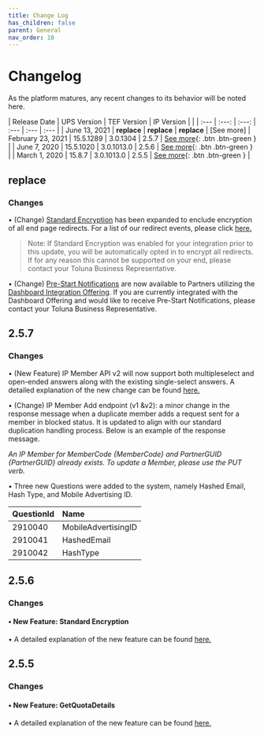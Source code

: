 ```yaml
---
title: Change Log
has_children: false
parent: General
nav_order: 10
---
```


# Changelog
As the platform matures, any recent changes to its behavior will be noted here. 

| Release Date | UPS Version | TEF Version | IP Version |    |
| :--- | :---: | :---: | :--- | :--- | :--- |
| June 13, 2021 | **replace** | **replace** | **replace** | [See more]
| February 23, 2021 | 15.5.1289 | 3.0.1304 |  2.5.7  | [See more](/general/changelog.html#257){: .btn .btn-green } |
| June 7, 2020 | 15.5.1020 | 3.0.1013.0 |  2.5.6 | [See more](/general/changelog.html#256){: .btn .btn-green } |
| March 1, 2020 | 15.8.7 | 3.0.1013.0 |  2.5.5 | [See more](/general/changelog.html#255){: .btn .btn-green } |


## **replace**
### Changes

• (Change) [Standard Encryption](\memberrouting\encryption.html) has been expanded to enclude encryption of all end page redirects. For a list of our redirect events, please click [here.](\memberrouting\endpages.html)
> Note: If Standard Encryption was enabled for your integration prior to this update, you will be automatically opted in to encrypt all redirects. If for any reason this cannot be supported on your end, please contact your Toluna Business Representative.

• (Change) [Pre-Start Notifications](\notifications\prestart.html) are now available to Partners utilizing the [Dashboard Integration Offering](\dashboard\index.html). If you are currently integrated with the Dashboard Offering and would like to receive Pre-Start Notifications, please contact your Toluna Business Representative.
 

## 2.5.7
### Changes


• (New Feature) IP Member API v2 will now support both multipleselect and open-ended answers along with the existing single-select answers. A detailed explanation of the new change can be found [here.](/membermanagement/v2/add.html)

• (Change) IP Member Add endpoint (v1 &v2): a minor change in the response message when a duplicate member adds a request sent for a member in blocked status. It is updated to align with our standard duplication handling process. Below is an example of the response message.

_An IP Member for MemberCode {MemberCode} and PartnerGUID {PartnerGUID} already exists. To update a Member, please use the PUT verb._


• Three new Questions were added to the system, namely Hashed Email, Hash Type, and Mobile Advertising ID.

| QuestionId        | Name         | 
|:-------------|:------------------|
| 2910040  | MobileAdvertisingID | 
| 2910041  | HashedEmail   | 
| 2910042  | HashType      | 


## 2.5.6
### Changes
#### • New Feature: Standard Encryption

• A detailed explanation of the new feature can be found [here.](/memberrouting/encryption)



##  2.5.5
### Changes 
#### • New Feature: GetQuotaDetails 

• A detailed explanation of the new feature can be found [here.](/externalsample/api/QuotaDetails.html)

